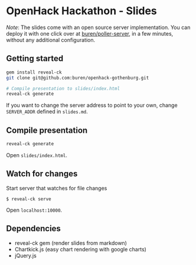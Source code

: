 # OpenHack Hackathon - Slides

_Note_: The slides come with an open source server implementation. You can deploy it with one click over at [buren/poller-server](https://github.com/buren/poller-server), in a few minutes, without any additional configuration.

## Getting started

```bash
gem install reveal-ck
git clone git@github.com:buren/openhack-gothenburg.git

# Compile presentation to slides/index.html
reveal-ck generate
```

If you want to change the server address to point to your own, change `SERVER_ADDR` defined in `slides.md`.

## Compile presentation

```bash
reveal-ck generate
```

Open `slides/index.html`.

## Watch for changes

Start server that watches for file changes

```
$ reveal-ck serve
```

Open `localhost:10000`.

## Dependencies

* reveal-ck gem (render slides from markdown)
* Chartkick.js (easy chart rendering with google charts)
* jQuery.js
